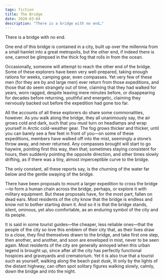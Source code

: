```yaml
---
tags: fiction
title: The Bridge
date: 2020-03-04
description: "There is a bridge with no end…"
---
```


There is a bridge with no end.

One end of this bridge is contained in a city, built up over the millennia from a small hamlet into a great metropolis, but the other end, if indeed there is one, cannot be glimpsed in the thick fog that rolls in from the ocean.

Occasionally, someone will attempt to reach the other end of the bridge. Some of these explorers have been very well-prepared, taking enough rations for weeks, camping gear, even compasses. Yet very few of these men (for they are by and large men) ever return from those expeditions, and those that do seem strangely out of time, claiming that they had walked for years, worn ragged, despite leaving mere minutes before, or disappearing for decades before returning, youthful and energetic, claiming they nervously backed out before the expedition had gone too far.

All the accounts of all these explorers do share some commonalities, however. As you walk along the bridge, they all unanimously say, the air grows cold and dark, such that you must turn on headlamps and wrap yourself in Arctic cold-weather gear. The fog grows thicker and thicker, until you can barely see a few feet in front of you—on some of these expeditions, members have walked off into the mist, seemingly a stone’s throw away, and never returned. Any compasses brought will start to go haywire, pointing first this way, then that; sometimes staying consistent for hours, then suddenly pointing the opposite direction, and other times slowly drifting, as if there was a tiny, almost imperceptible curve to the bridge.

The only constant, all these reports say, is the churning of the water far below and the gentle swaying of the bridge.

There have been proposals to mount a larger expedition to cross the bridge—to form a human chain across the bridge, perhaps, or explore it with military equipment. But these proposals have, for the most part, fallen on dead ears. Most residents of the city know that the bridge is endless and know not to bother starting down it. And so it is that the bridge stands, silent, ominous, yet also comfortable, as an enduring symbol of the city and its people.

It is said in some tourist guides—the cheaper, less reliable ones—that the people of the city so love this emblem of their city that, as their lives draw to a close, they find themselves drawn to the bridge, and take first one step, then another, and another, and soon are enveloped in mist, never to be seen again. Most residents of the city are generally annoyed when this urban legend is brought up, since after all the city has perfectly functional hospices and graveyards and crematorium. Yet it is also true that a tourist such as yourself, walking along the beach past dusk, lit only by the lights of the distant highway, can often spot solitary figures walking slowly, calmly, down the bridge and into the night.
